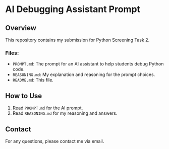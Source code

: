 # AI Debugging Assistant Prompt

## Overview

This repository contains my submission for Python Screening Task 2.

### Files:
- `PROMPT.md`: The prompt for an AI assistant to help students debug Python code.
- `REASONING.md`: My explanation and reasoning for the prompt choices.
- `README.md`: This file.

## How to Use

1. Read `PROMPT.md` for the AI prompt.
2. Read `REASONING.md` for my reasoning and answers.

## Contact

For any questions, please contact me via email.